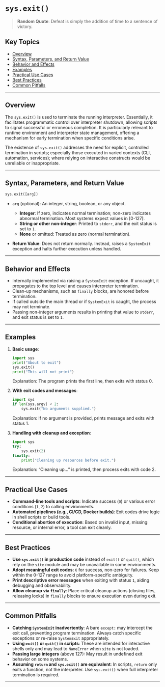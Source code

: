 # `sys.exit()`

> **Random Quote**: Defeat is simply the addition of time to a sentence of victory.

## Key Topics

* [Overview](#overview)  
* [Syntax, Parameters, and Return Value](#syntax-parameters-and-return-value)  
* [Behavior and Effects](#behavior-and-effects)  
* [Examples](#examples)  
* [Practical Use Cases](#practical-use-cases)  
* [Best Practices](#best-practices)  
* [Common Pitfalls](#common-pitfalls)

---

## Overview

The `sys.exit()` is used to terminate the running interpreter. Essentially, it facilitates programmatic control over interpreter shutdown, allowing scripts to signal successful or erroneous completion. It is particularly relevant to runtime environment and interpreter state management, offering a mechanism for early termination when specific conditions arise.

The existence of `sys.exit()` addresses the need for explicit, controlled termination in scripts; especially those executed in varied contexts (CLI, automation, services); where relying on interactive constructs would be unreliable or inappropriate.

---

## Syntax, Parameters, and Return Value

```python
sys.exit([arg])
```


* `arg` (optional): An integer, string, boolean, or any object.

  * **Integer**: If zero, indicates normal termination; non-zero indicates abnormal termination. Most systems expect values in \[0-127].
  * **String or other non-integer**: Printed to `stderr`, and the exit status is set to `1`.
  * **None** or omitted: Treated as zero (normal termination).

* **Return Value**: Does not return normally. Instead, raises a `SystemExit` exception and halts further execution unless handled.

---

## Behavior and Effects

* Internally implemented via raising a `SystemExit` exception. If uncaught, it propagates to the top level and causes interpreter termination.
* Clean-up mechanisms, such as `finally` blocks, are honored before termination.
* If called outside the main thread or if `SystemExit` is caught, the process may not terminate.
* Passing non-integer arguments results in printing that value to `stderr`, and exit status is set to `1`.

---

## Examples

1. **Basic usage**:

   ```python
   import sys
   print("About to exit")
   sys.exit()
   print("This will not print")
   ```

   Explanation: The program prints the first line, then exits with status 0.

2. **With exit codes and messages**:

   ```python
   import sys
   if len(sys.argv) < 2:
       sys.exit("No arguments supplied.")
   ```

   Explanation: If no argument is provided, prints message and exits with status 1.

3. **Handling with cleanup and exception**:

   ```python
   import sys
   try:
       sys.exit(2)
   finally:
       print("Cleaning up resources before exit.")
   ```

   Explanation: “Cleaning up…” is printed, then process exits with code 2.

---

## Practical Use Cases

* **Command-line tools and scripts**: Indicate success (`0`) or various error conditions (`1`, `2`) to calling environments.
* **Automated pipelines (e.g., CI/CD, Docker builds)**: Exit codes drive logic in shell scripts or build tools.
* **Conditional abortion of execution**: Based on invalid input, missing resource, or internal error, a tool can exit cleanly.

---

## Best Practices

* **Use `sys.exit()` in production code** instead of `exit()` or `quit()`, which rely on the `site` module and may be unavailable in some environments.
* **Adopt meaningful exit codes**: `0` for success, non-zero for failures. Keep within the 0-127 range to avoid platform-specific ambiguity.
* **Print descriptive error messages** when exiting with status `1`, aiding debugging and observability.
* **Allow cleanup via `finally`**: Place critical cleanup actions (closing files, releasing locks) in `finally` blocks to ensure execution even during exit.

---

## Common Pitfalls

* **Catching `SystemExit` inadvertently**: A bare `except:` may intercept the exit call, preventing program termination. Always catch specific exceptions or re-raise `SystemExit` appropriately.
* **Using `exit()` or `quit()` in scripts**: These are intended for interactive shells only and may lead to `NameError` when `site` is not loaded.
* **Passing large integers** (above 127): May result in undefined exit behavior on some systems.
* **Assuming `return` and `sys.exit()` are equivalent**: In scripts, `return` only exits a function, not the interpreter. Use `sys.exit()` when full interpreter termination is required.

---
